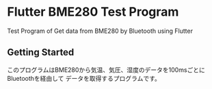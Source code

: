 # Flutter BME280 Test Program

Test Program of Get data from BME280 by Bluetooth using Flutter

## Getting Started
このプログラムはBME280から気温、気圧、湿度のデータを100msごとにBluetoothを経由して
データを取得するプログラムです。
